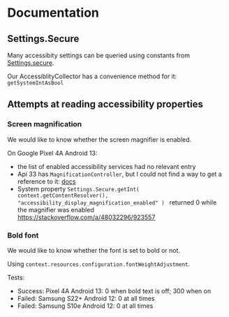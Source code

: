 # Documentation

## Settings.Secure
Many accessibity settings can be queried using constants from [Settings.secure](https://developer.android.com/reference/android/provider/Settings.Secure).

Our AccessiblityCollector has a convenience method for it: `getSystemIntAsBool`


## Attempts at reading accessibility properties

### Screen magnification
We would like to know whether the screen magnifier is enabled.

On Google Pixel 4A Android 13:
- the list of enabled accessibility services had no relevant entry
- Api 33 has `MagnificationController`, but I could not find a way to get a reference to it: [docs](https://developer.android.com/reference/android/accessibilityservice/AccessibilityService.MagnificationController)
- System property `Settings.Secure.getInt( context.getContentResolver(), "accessibility_display_magnification_enabled" )
` returned 0 while the magnifier was enabled https://stackoverflow.com/a/48032296/923557

### Bold font
We would like to know whether the font is set to bold or not.

Using `context.resources.configuration.fontWeightAdjustment`.

Tests:
- Success: Pixel 4A Android 13: 0 when bold text is off; 300 when on
- Failed:  Samsung S22+ Android 12: 0 at all times
- Failed:  Samsung S10e Android 12: 0 at all times  
